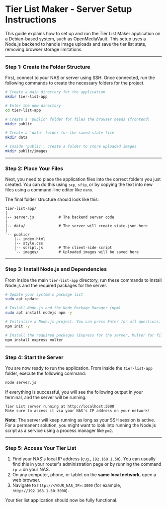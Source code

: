 # Tier List Maker - Server Setup Instructions

This guide explains how to set up and run the Tier List Maker application on a Debian-based system, such as OpenMediaVault. This setup uses a Node.js backend to handle image uploads and save the tier list state, removing browser storage limitations.

---

### **Step 1: Create the Folder Structure**

First, connect to your NAS or server using SSH. Once connected, run the following commands to create the necessary folders for the project.

```bash
# Create a main directory for the application
mkdir tier-list-app

# Enter the new directory
cd tier-list-app

# Create a 'public' folder for files the browser needs (frontend)
mkdir public

# Create a 'data' folder for the saved state file
mkdir data

# Inside 'public', create a folder to store uploaded images
mkdir public/images
```

---

### **Step 2: Place Your Files**

Next, you need to place the application files into the correct folders you just created. You can do this using `scp`, `sftp`, or by copying the text into new files using a command-line editor like `nano`.

The final folder structure should look like this:

```
tier-list-app/
|
|-- server.js           # The backend server code
|
|-- data/               # The server will create state.json here
|
`-- public/
    |-- index.html
    |-- style.css
    |-- script.js       # The client-side script
    `-- images/         # Uploaded images will be saved here
```

---

### **Step 3: Install Node.js and Dependencies**

From inside the main `tier-list-app` directory, run these commands to install Node.js and the required packages for the server.

```bash
# Update your system's package list
sudo apt update

# Install Node.js and the Node Package Manager (npm)
sudo apt install nodejs npm -y

# Initialize a Node.js project. You can press Enter for all questions.
npm init -y

# Install the required packages (Express for the server, Multer for file uploads)
npm install express multer
```

---

### **Step 4: Start the Server**

You are now ready to run the application. From inside the `tier-list-app` folder, execute the following command:

```bash
node server.js
```

If everything is successful, you will see the following output in your terminal, and the server will be running:

```
Tier List server running at http://localhost:3000
Make sure to access it via your NAS's IP address on your network!
```

**Note:** The server will keep running as long as your SSH session is active. For a permanent solution, you might want to look into running the Node.js script as a service using a process manager like `pm2`.

---

### **Step 5: Access Your Tier List**

1.  Find your NAS's local IP address (e.g., `192.168.1.50`). You can usually find this in your router's administration page or by running the command `ip a` on your NAS.
2.  On any computer, phone, or tablet on the **same local network**, open a web browser.
3.  Navigate to `http://<YOUR_NAS_IP>:3000` (for example, `http://192.168.1.50:3000`).

Your tier list application should now be fully functional.
